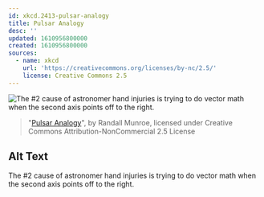```yaml
---
id: xkcd.2413-pulsar-analogy
title: Pulsar Analogy
desc: ''
updated: 1610956800000
created: 1610956800000
sources:
  - name: xkcd
    url: 'https://creativecommons.org/licenses/by-nc/2.5/'
    license: Creative Commons 2.5
---
```

![The #2 cause of astronomer hand injuries is trying to do vector math when the second axis points off to the right.](https://imgs.xkcd.com/comics/pulsar_analogy.png)
> "[Pulsar Analogy](https://xkcd.com/2413/)", by Randall Munroe, licensed under Creative Commons Attribution-NonCommercial 2.5 License

## Alt Text
The #2 cause of astronomer hand injuries is trying to do vector math when the second axis points off to the right.
